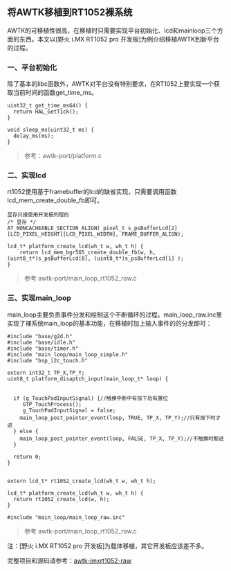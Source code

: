 ﻿## 将AWTK移植到RT1052裸系统

AWTK的可移植性很高，在移植时只需要实现平台初始化、lcd和mainloop三个方面的东西。本文以[野火 i.MX RT1052 pro 开发板]为例介绍移植AWTK到新平台的过程。

### 一、平台初始化

除了基本的libc函数外，AWTK对平台没有特别要求，在RT1052上要实现一个获取当前时间的函数get\_time\_ms。

```
uint32_t get_time_ms64() {
  return HAL_GetTick();
}

void sleep_ms(uint32_t ms) {
  delay_ms(ms);
}

```
 
> 参考：awtk-port/platform.c

### 二、实现lcd

rt1052使用基于framebuffer的lcd的缺省实现，只需要调用函数lcd\_mem\_create\_double\_fb即可。

```
显存只接使用开发板列程的
/* 显存 */
AT_NONCACHEABLE_SECTION_ALIGN( pixel_t s_psBufferLcd[2][LCD_PIXEL_HEIGHT][LCD_PIXEL_WIDTH], FRAME_BUFFER_ALIGN);

lcd_t* platform_create_lcd(wh_t w, wh_t h) {
    return lcd_mem_bgr565_create_double_fb(w, h, (uint8_t*)s_psBufferLcd[0], (uint8_t*)s_psBufferLcd[1] );
}
```

> 参考 awtk-port/main\_loop\_rt1052\_raw.c

### 三、实现main\_loop

main\_loop主要负责事件分发和绘制这个不断循环的过程。main\_loop\_raw.inc里实现了裸系统main\_loop的基本功能，在移植时加上输入事件的的分发即可：

```
#include "base/g2d.h"
#include "base/idle.h"
#include "base/timer.h"
#include "main_loop/main_loop_simple.h"
#include "bsp_i2c_touch.h"

extern int32_t TP_X,TP_Y;
uint8_t platform_disaptch_input(main_loop_t* loop) {
  
  
  if (g_TouchPadInputSignal) {//触摸中断中有按下后有置位
     GTP_TouchProcess();    
     g_TouchPadInputSignal = false;
    main_loop_post_pointer_event(loop, TRUE, TP_X, TP_Y);//只有按下时才进
  } else {
    main_loop_post_pointer_event(loop, FALSE, TP_X, TP_Y);//不触摸时都进
  }

  return 0;
}


extern lcd_t* rt1052_create_lcd(wh_t w, wh_t h);

lcd_t* platform_create_lcd(wh_t w, wh_t h) {
  return rt1052_create_lcd(w, h);
}

#include "main_loop/main_loop_raw.inc"

```

> 参考 awtk-port/main\_loop\_rt1052\_raw.c


注：[野火 i.MX RT1052 pro 开发板]为载体移植，其它开发板应该差不多。

完整项目和源码请参考：[awtk-imxrt1052-raw](https://github.com/chinachuli/awtk-imxrt1052-raw.git)

